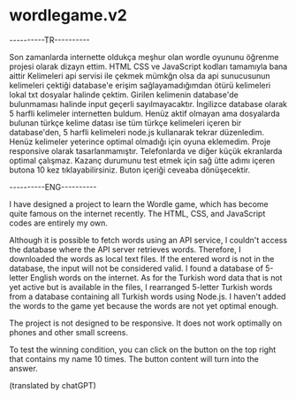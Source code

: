 # wordlegame.v2

----------TR----------

Son zamanlarda internette oldukça meşhur olan wordle oyununu öğrenme projesi olarak dizayn ettim. 
HTML CSS ve JavaScript kodları tamamıyla bana aittir
Kelimeleri api servisi ile çekmek mümkğn olsa da api sunucusunun kelimeleri çektiği database'e erişim sağlayamadığımdan ötürü kelimeleri lokal txt dosyalar halinde çektim. Girilen kelimenin database'de bulunmaması halinde input geçerli sayılmayacaktır. İngilizce database olarak 5 harfli kelimeler internetten buldum. Henüz aktif olmayan ama dosyalarda bulunan türkçe kelime datası ise tüm türkçe kelimeleri içeren bir database'den, 5 harfli kelimeleri node.js kullanarak tekrar düzenledim. Henüz kelimeler yeterince optimal olmadığı için oyuna eklemedim.
Proje responsive olarak tasarlanmamıştır. Telefonlarda ve diğer küçük ekranlarda optimal çalışmaz.
Kazanç durumunu test etmek için sağ ütte adımı içeren butona 10 kez tıklayabilirsiniz. Buton içeriği ceveaba dönüşecektir.


----------ENG----------

I have designed a project to learn the Wordle game, which has become quite famous on the internet recently. The HTML, CSS, and JavaScript codes are entirely my own.

Although it is possible to fetch words using an API service, I couldn't access the database where the API server retrieves words. Therefore, I downloaded the words as local text files. If the entered word is not in the database, the input will not be considered valid. I found a database of 5-letter English words on the internet. As for the Turkish word data that is not yet active but is available in the files, I rearranged 5-letter Turkish words from a database containing all Turkish words using Node.js. I haven't added the words to the game yet because the words are not yet optimal enough.

The project is not designed to be responsive. It does not work optimally on phones and other small screens.

To test the winning condition, you can click on the button on the top right that contains my name 10 times. The button content will turn into the answer.

(translated by chatGPT)
